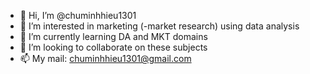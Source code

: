 - 👋 Hi, I’m @chuminhhieu1301
- 👀 I’m interested in marketing (-market research) using data analysis
- 🌱 I’m currently learning DA and MKT domains
- 💞️ I’m looking to collaborate on these subjects
- 📫 My mail: chuminhhieu1301@gmail.com 

<!---
chuminhhieu1301/chuminhhieu1301 is a ✨ special ✨ repository because its `README.md` (this file) appears on your GitHub profile.
You can click the Preview link to take a look at your changes.
--->
